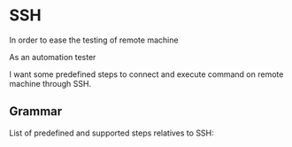 # SSH


  In order to ease the testing of remote machine

  As an automation tester

  I want some predefined steps to connect and execute command on remote machine through SSH. 


## Grammar

List of predefined and supported steps relatives to SSH: